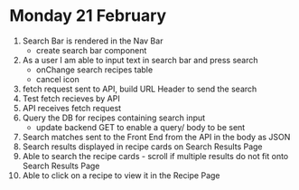 # Monday 21 February

1. Search Bar is rendered in the Nav Bar
   - create search bar component
2. As a user I am able to input text in search bar and press search
   - onChange search recipes table
   - cancel icon
3. fetch request sent to API, build URL Header to send the search
4. Test fetch recieves by API
5. API receives fetch request
6. Query the DB for recipes containing search input
   - update backend GET to enable a query/ body to be sent
7. Search matches sent to the Front End from the API in the body as JSON
8. Search results displayed in recipe cards on Search Results Page
9. Able to search the recipe cards - scroll if multiple results do not fit onto Search Results Page
10. Able to click on a recipe to view it in the Recipe Page
